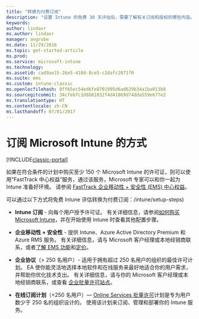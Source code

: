 ```yaml
---
title: "转换为付费订阅"
description: "设置 Intune 的免费 30 天评估后，需要了解有关订阅和授权的哪些内容。"
keywords: 
author: lindavr
ms.author: lindavr
manager: angrobe
ms.date: 11/29/2016
ms.topic: get-started-article
ms.prod: 
ms.service: microsoft-intune
ms.technology: 
ms.assetid: cad9ae15-26e5-418d-8ce5-c2dafc2071f0
ms.suite: ems
ms.custom: intune-classic
ms.openlocfilehash: 0ff65ec54ed6fe8701995d6ad629b34a1ba013b8
ms.sourcegitcommit: 34cfebfc1d8b81032f4d41869d74dda559e677e2
ms.translationtype: HT
ms.contentlocale: zh-CN
ms.lasthandoff: 07/01/2017
---
```

# <a name="ways-to-subscribe-to-microsoft-intune"></a>订阅 Microsoft Intune 的方式

[!INCLUDE[classic-portal](../includes/classic-portal.md)]

如果在符合条件的计划中购买至少 150 个 Microsoft Intune 的许可证，则可以使用“FastTrack 中心权益”服务，通过该服务，Microsoft 专家可以和你一起为 Intune 准备好环境。 请参阅 [FastTrack 企业移动性 + 安全性 (EMS) 中心权益](https://docs.microsoft.com/enterprise-mobility/Solutions/fasttrack-center-benefit-for-enterprise-mobility-suite-ems)。

可以通过以下方式将免费 Intune 评估转换为付费订阅：/intune/setup-steps)
-   **Intune 订阅** - 向每个用户授予许可证。 有关详细信息，请参阅[如何购买 Microsoft Intune](/intune/setup-steps)，并在开始使用 Intune 时查看其他配置步骤。

-   **企业移动性 + 安全性** - 提供 Intune、Azure Active Directory Premium 和 Azure RMS 服务。 有关详细信息，请与 Microsoft 客户经理或本地经销商联系，或者[了解 EMS 功能](https://www.microsoft.com/server-cloud/enterprise-mobility/overview.aspx)和[定价](https://www.microsoft.com/server-cloud/products/enterprise-mobility-suite/Purchasing.aspx)。

-   **企业协议**（&gt; 250 名用户）- 适用于拥有超过 250 名用户的组织的最佳许可计划。 EA 使你能灵活地选择本地软件和在线服务来最好地适合你的用户需求，并帮助你优化技术支出。 有关详细信息，请与你的 Microsoft 客户经理或本地经销商联系，或查看 [企业批量许可站点](http://www.microsoft.com/licensing/licensing-options/enterprise.aspx)。

-   **在线订阅计划**（&lt;250 名用户）— [Online Services 批量许可](http://www.microsoft.com/licensing/online-services/default.aspx)计划是专为用户数少于 250 名的组织设计的。 使用该计划来订阅、管理和部署你的 Intune 服务。
